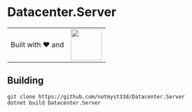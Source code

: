 # Datacenter.Server
<p align="center">
  <table>
    <tr>
      <td valign="middle">Built with ❤️ and </td>
      <td valign="top"><img src="https://upload.wikimedia.org/wikipedia/commons/4/4f/Csharp_Logo.png" width="72"></td>        
    </tr>
  </table>
</p>

## Building
```
git clone https://github.com/notmyst33d/Datacenter.Server
dotnet build Datacenter.Server
```
